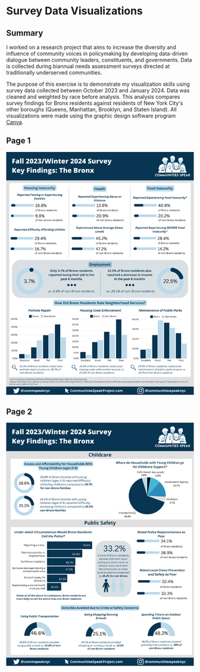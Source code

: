 # Survey Data Visualizations

## Summary
I worked on a research project that aims to increase the diversity and influence of community voices in policymaking by developing data-driven dialogue between community leaders, constituents, and governments. Data is collected during biannual needs assessment surveys directed at traditionally underserved communities.

The purpose of this exercise is to demonstrate my visualization skills using survey data collected between October 2023 and January 2024. Data was cleaned and weighted by race before analysis. This analysis compares survey findings for Bronx residents against residents of New York City's other boroughs (Queens, Manhattan, Brooklyn, and Staten Island). All visualizations were made using the graphic design software program [Canva](https://www.canva.com/). 

## Page 1
![Page1](https://github.com/es2681/Survey-Data-Visualizations/blob/main/1.png)

## Page 2
![Page2](https://github.com/es2681/Survey-Data-Visualizations/blob/main/2.png)
